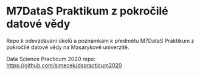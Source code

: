 # M7DataS Praktikum z pokročilé datové vědy

Repo k odevzdávání úkolů a poznámkám k předmětu M7DataS Praktikum z pokročilé datové vědy na Masarykově univerzitě.

Data Science Practicum 2020 repo: https://github.com/simecek/dspracticum2020
